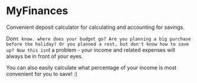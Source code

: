 # MyFinances
 Convenient deposit calculator for calculating and accounting for savings.
 
 Don`t know. where does your budget go? Are you planning a big purchase before the holiday? Or you planned a rest, but don't know how to save up? Now this isn`t a problem - your income and related expenses will always be in front of your eyes. 
 
 You can also easily calculate what percentage of your income is most convenient for you to save! :)
